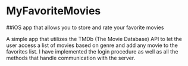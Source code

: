 # MyFavoriteMovies
##iOS app that allows you to store and rate your favorite movies

A simple app that utilizes the TMDb (The Movie Database) API to let the user access a list of movies 
based on genre and add any movie to the favorites list. I have implemented the login procedure as well
as all the methods that handle communication with the server.
